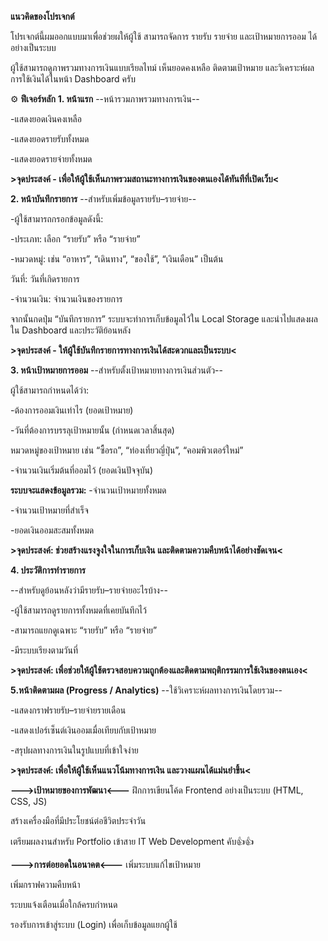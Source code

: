 **แนวคิดของโปรเจกต์**

โปรเจกต์นี้ผมออกแบบมาเพื่อช่วยผให้ผู้ใช้ สามารถจัดการ รายรับ รายจ่าย และเป้าหมายการออม ได้อย่างเป็นระบบ

ผู้ใช้สามารถดูภาพรวมทางการเงินแบบเรียลไทม์ เห็นยอดคงเหลือ ติดตามเป้าหมาย และวิเคราะห์ผลการใช้เงินได้ในหน้า Dashboard ครับ

⚙️ **ฟีเจอร์หลัก**
**1. หน้าแรก**
--หน้ารวมภาพรวมทางการเงิน--

-แสดงยอดเงินคงเหลือ

-แสดงยอดรายรับทั้งหมด

-แสดงยอดรายจ่ายทั้งหมด

**>จุดประสงค์ - เพื่อให้ผู้ใช้เห็นภาพรวมสถานะทางการเงินของตนเองได้ทันทีที่เปิดเว็บ<**

**2. หน้าบันทึกรายการ**
--สำหรับเพิ่มข้อมูลรายรับ–รายจ่าย--

-ผู้ใช้สามารถกรอกข้อมูลดังนี้:

-ประเภท: เลือก “รายรับ” หรือ “รายจ่าย”

-หมวดหมู่: เช่น “อาหาร”, “เดินทาง”, “ของใช้”, “เงินเดือน” เป็นต้น

 วันที่: วันที่เกิดรายการ
 
-จำนวนเงิน: จำนวนเงินของรายการ

จากนั้นกดปุ่ม “บันทึกรายการ” ระบบจะทำการเก็บข้อมูลไว้ใน Local Storage และนำไปแสดงผลใน Dashboard และประวัติย้อนหลัง

**>จุดประสงค์ - ให้ผู้ใช้บันทึกรายการทางการเงินได้สะดวกและเป็นระบบ<**

**3. หน้าเป้าหมายการออม**
--สำหรับตั้งเป้าหมายทางการเงินส่วนตัว--

ผู้ใช้สามารถกำหนดได้ว่า:

-ต้องการออมเงินเท่าไร (ยอดเป้าหมาย)

-วันที่ต้องการบรรลุเป้าหมายนั้น (กำหนดเวลาสิ้นสุด)

หมวดหมู่ของเป้าหมาย เช่น “ซื้อรถ”, “ท่องเที่ยวญี่ปุ่น”, “คอมพิวเตอร์ใหม่”

-จำนวนเงินเริ่มต้นที่ออมไว้ (ยอดเงินปัจจุบัน)


**ระบบจะแสดงข้อมูลรวม:**
-จำนวนเป้าหมายทั้งหมด

-จำนวนเป้าหมายที่สำเร็จ

-ยอดเงินออมสะสมทั้งหมด

**>จุดประสงค์: ช่วยสร้างแรงจูงใจในการเก็บเงิน และติดตามความคืบหน้าได้อย่างชัดเจน<**

**4. ประวัติการทำรายการ**

--สำหรับดูย้อนหลังว่ามีรายรับ–รายจ่ายอะไรบ้าง--

-ผู้ใช้สามารถดูรายการทั้งหมดที่เคยบันทึกไว้

-สามารถแยกดูเฉพาะ “รายรับ” หรือ “รายจ่าย”

-มีระบบเรียงตามวันที่

**>จุดประสงค์: เพื่อช่วยให้ผู้ใช้ตรวจสอบความถูกต้องและติดตามพฤติกรรมการใช้เงินของตนเอง<**

**5.หน้าติดตามผล (Progress / Analytics)**
--ใช้วิเคราะห์ผลทางการเงินโดยรวม--

-แสดงกราฟรายรับ–รายจ่ายรายเดือน

-แสดงเปอร์เซ็นต์เงินออมเมื่อเทียบกับเป้าหมาย

-สรุปผลทางการเงินในรูปแบบที่เข้าใจง่าย

**>จุดประสงค์: เพื่อให้ผู้ใช้เห็นแนวโน้มทางการเงิน และวางแผนได้แม่นยำขึ้น<**

**--->เป้าหมายของการพัฒนา<---**
ฝึกการเขียนโค้ด Frontend อย่างเป็นระบบ (HTML, CSS, JS)

สร้างเครื่องมือที่มีประโยชน์ต่อชีวิตประจำวัน

เตรียมผลงานสำหรับ Portfolio เข้าสาย IT Web Development คับ👍👍

**--->การต่อยอดในอนาคต<---**
เพิ่มระบบแก้ไขเป้าหมาย

เพิ่มกราฟความคืบหน้า

ระบบแจ้งเตือนเมื่อใกล้ครบกำหนด

รองรับการเข้าสู่ระบบ (Login) เพื่อเก็บข้อมูลแยกผู้ใช้
